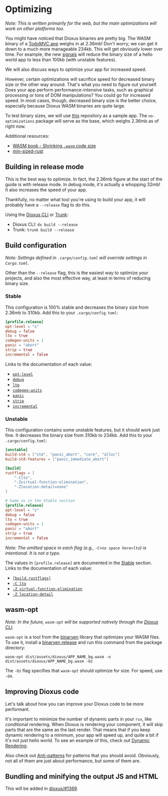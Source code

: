# Optimizing

*Note: This is written primarily for the web, but the main optimizations will work on other platforms too.*

You might have noticed that Dioxus binaries are pretty big.
The WASM binary of a [TodoMVC app](https://github.com/tigerros/dioxus-todo-app) weighs in at 2.36mb!
Don't worry; we can get it down to a much more manageable 234kb.
This will get obviously lower over time.
For example, the new [signals](https://github.com/DioxusLabs/dioxus/tree/master/packages/signals) will reduce the binary size of a hello world app to less than 100kb (with unstable features).

We will also discuss ways to optimize your app for increased speed.

However, certain optimizations will sacrifice speed for decreased binary size or the other way around.
That's what you need to figure out yourself. Does your app perform performance-intensive tasks, such as graphical processing or tons of DOM manipulations?
You could go for increased speed. In most cases, though, decreased binary size is the better choice, especially because Dioxus WASM binaries are quite large.

To test binary sizes, we will use [this](https://github.com/tigerros/dioxus-todo-app) repository as a sample app.
The `no-optimizations` package will serve as the base, which weighs 2.36mb as of right now.

Additional resources:
- [WASM book - Shrinking `.wasm` code size](https://rustwasm.github.io/docs/book/reference/code-size.html)
- [min-sized-rust](https://github.com/johnthagen/min-sized-rust)

## Building in release mode

This is the best way to optimize. In fact, the 2.36mb figure at the start of the guide is with release mode.
In debug mode, it's actually a whopping 32mb! It also increases the speed of your app.

Thankfully, no matter what tool you're using to build your app, it will probably have a `--release` flag to do this.

Using the [Dioxus CLI](https://dioxuslabs.com/learn/0.4/CLI) or [Trunk](https://trunkrs.dev/):
- Dioxus CLI: `dx build --release`
- Trunk: `trunk build --release`

## Build configuration

*Note: Settings defined in `.cargo/config.toml` will override settings in `Cargo.toml`.*

Other than the `--release` flag, this is the easiest way to optimize your projects, and also the most effective way,
at least in terms of reducing binary size.

### Stable

This configuration is 100% stable and decreases the binary size from 2.36mb to 310kb.
Add this to your `.cargo/config.toml`:

```toml
[profile.release]
opt-level = "z"
debug = false
lto = true
codegen-units = 1
panic = "abort"
strip = true
incremental = false
```

Links to the documentation of each value:
- [`opt-level`](https://doc.rust-lang.org/rustc/codegen-options/index.html#opt-level)
- [`debug`](https://doc.rust-lang.org/rustc/codegen-options/index.html#debuginfo)
- [`lto`](https://doc.rust-lang.org/rustc/codegen-options/index.html#lto)
- [`codegen-units`](https://doc.rust-lang.org/rustc/codegen-options/index.html#codegen-units)
- [`panic`](https://doc.rust-lang.org/rustc/codegen-options/index.html#panic)
- [`strip`](https://doc.rust-lang.org/rustc/codegen-options/index.html#strip)
- [`incremental`](https://doc.rust-lang.org/rustc/codegen-options/index.html#incremental)

### Unstable

This configuration contains some unstable features, but it should work just fine.
It decreases the binary size from 310kb to 234kb.
Add this to your `.cargo/config.toml`:

```toml
[unstable]
build-std = ["std", "panic_abort", "core", "alloc"]
build-std-features = ["panic_immediate_abort"]

[build]
rustflags = [
    "-Clto",
    "-Zvirtual-function-elimination",
    "-Zlocation-detail=none"
]

# Same as in the Stable section
[profile.release]
opt-level = "z"
debug = false
lto = true
codegen-units = 1
panic = "abort"
strip = true
incremental = false
```

*Note: The omitted space in each flag (e.g., `-C<no space here>lto`) is intentional. It is not a typo.*

The values in `[profile.release]` are documented in the [Stable](#stable) section. Links to the documentation of each value:
- [`[build.rustflags]`](https://doc.rust-lang.org/cargo/reference/config.html#buildrustflags)
- [`-C lto`](https://doc.rust-lang.org/rustc/codegen-options/index.html#lto)
- [`-Z virtual-function-elimination`](https://doc.rust-lang.org/stable/unstable-book/compiler-flags/virtual-function-elimination.html)
- [`-Z location-detail`](https://doc.rust-lang.org/stable/unstable-book/compiler-flags/location-detail.html)

## wasm-opt

*Note: In the future, `wasm-opt` will be supported natively through the [Dioxus CLI](https://crates.io/crates/dioxus-cli).*

`wasm-opt` is a tool from the [binaryen](https://github.com/WebAssembly/binaryen) library that optimizes your WASM files.
To use it, install a [binaryen release](https://github.com/WebAssembly/binaryen/releases) and run this command from the package directory:

```
wasm-opt dist/assets/dioxus/APP_NAME_bg.wasm -o dist/assets/dioxus/APP_NAME_bg.wasm -Oz
```

The `-Oz` flag specifies that `wasm-opt` should optimize for size. For speed, use `-O4`.

## Improving Dioxus code

Let's talk about how you can improve your Dioxus code to be more performant.

It's important to minimize the number of dynamic parts in your `rsx`, like conditional rendering.
When Dioxus is rendering your component, it will skip parts that are the same as the last render.
That means that if you keep dynamic rendering to a minimum, your app will speed up, and quite a bit if it's not just hello world.
To see an example of this, check out [Dynamic Rendering](../reference/dynamic_rendering.md).

Also check out [Anti-patterns](antipatterns.md) for patterns that you should avoid.
Obviously, not all of them are just about performance, but some of them are.

## Bundling and minifying the output JS and HTML

This will be added in [dioxus/#1369](https://github.com/DioxusLabs/dioxus/pull/1369).